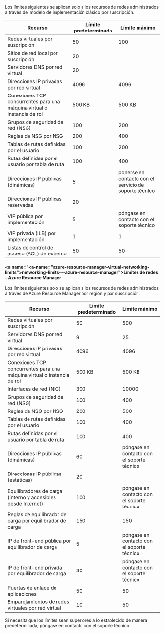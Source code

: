 Los límites siguientes se aplican solo a los recursos de redes administrados a través del modelo de implementación clásico por suscripción.

Recurso| Límite predeterminado | Límite máximo
--- | --- | --- 
Redes virtuales por suscripción | 50 | 100
Sitios de red local por suscripción | 20 | | póngase en contacto con el soporte técnico
Servidores DNS por red virtual | 20 | | 100
Direcciones IP privadas por red virtual | 4096 | 4096
Conexiones TCP concurrentes para una máquina virtual o instancia de rol | 500 KB | 500 KB 
Grupos de seguridad de red (NSG) | 100 | 200
Reglas de NSG por NSG | 200 | 400
Tablas de rutas definidas por el usuario | 100 | 200
Rutas definidas por el usuario por tabla de ruta | 100 | 400
Direcciones IP públicas (dinámicas) | 5 | ponerse en contacto con el servicio de soporte técnico
Direcciones IP públicas reservadas | 20 | | póngase en contacto con el soporte técnico
VIP pública por implementación | 5 | póngase en contacto con el soporte técnico
VIP privada (ILB) por implementación | 1 | 1
Listas de control de acceso (ACL) de extremo | 50 | 50


#### <a name="<a-name="azure-resource-manager-virtual-networking-limits"></a>networking-limits---azure-resource-manager"></a><a name="azure-resource-manager-virtual-networking-limits"></a>Límites de redes - Azure Resource Manager

Los límites siguientes solo se aplican a los recursos de redes administrados a través de Azure Resource Manager por región y por suscripción.

Recurso| Límite predeterminado | Límite máximo
--- | --- | ---
Redes virtuales por suscripción | 50 | 500
Servidores DNS por red virtual | 9 | 25
Direcciones IP privadas por red virtual | 4096 | 4096
Conexiones TCP concurrentes para una máquina virtual o instancia de rol | 500 KB |500 KB
Interfaces de red (NIC) | 300 | 10000
Grupos de seguridad de red (NSG) | 100 | 400
Reglas de NSG por NSG | 200 | 500
Tablas de rutas definidas por el usuario | 100 | 400
Rutas definidas por el usuario por tabla de ruta | 100 | 400
Direcciones IP públicas (dinámicas) | 60 | póngase en contacto con el soporte técnico
Direcciones IP públicas (estáticas) | 20 | | póngase en contacto con el soporte técnico
Equilibradores de carga (interno y accesibles desde Internet) | 100 | póngase en contacto con el soporte técnico
Reglas de equilibrador de carga por equilibrador de carga | 150 | 150
IP de front-end pública por equilibrador de carga | 5 | póngase en contacto con el soporte técnico
IP de front-end privada por equilibrador de carga | 30 | póngase en contacto con el soporte técnico
Puertas de enlace de aplicaciones | 50 | 50
Emparejamientos de redes virtuales por red virtual | 10 | 50

Si necesita que los límites sean superiores a lo establecido de manera predeterminada, póngase en contacto con el soporte técnico.


<!--HONumber=Oct16_HO2-->


